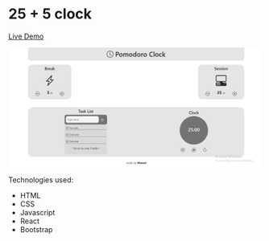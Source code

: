 # 25 + 5 clock

<a href="https://ahmadrazach.github.io/csb-745cgz/">Live Demo</a>

<img src="./demo.jpg" alt="Demo image"/>

Technologies used:

- HTML
- CSS
- Javascript
- React
- Bootstrap
